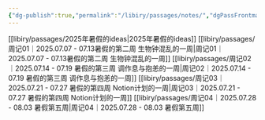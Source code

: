 ```yaml
---
{"dg-publish":true,"permalink":"/libiry/passages/notes/","dgPassFrontmatter":true,"noteIcon":"","created":"2025-07-05T16:27:49.079+08:00","updated":"2025-08-02T14:00:21.100+08:00"}
---
```



[[libiry/passages/2025年暑假的ideas\|2025年暑假的ideas]]
[[libiry/passages/周记01｜2025.07.07 - 07.13暑假的第二周 生物钟混乱的一周\|周记01｜2025.07.07 - 07.13暑假的第二周 生物钟混乱的一周]]
[[libiry/passages/周记02｜2025.07.14 - 07.19 暑假的第三周 调作息与抱恙的一周\|周记02｜2025.07.14 - 07.19 暑假的第三周 调作息与抱恙的一周]]
[[libiry/passages/周记03｜2025.07.21 - 07.27 暑假的第四周 Notion计划的一周\|周记03｜2025.07.21 - 07.27 暑假的第四周 Notion计划的一周]]
[[libiry/passages/周记04｜2025.07.28 - 08.03 暑假第五周\|周记04｜2025.07.28 - 08.03 暑假第五周]]

